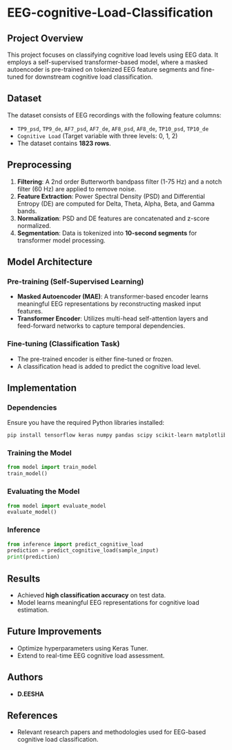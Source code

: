 # EEG-cognitive-Load-Classification
## Project Overview
This project focuses on classifying cognitive load levels using EEG data. It employs a self-supervised transformer-based model, where a masked autoencoder is pre-trained on tokenized EEG feature segments and fine-tuned for downstream cognitive load classification.

## Dataset
The dataset consists of EEG recordings with the following feature columns:
- `TP9_psd`, `TP9_de`, `AF7_psd`, `AF7_de`, `AF8_psd`, `AF8_de`, `TP10_psd`, `TP10_de`
- `Cognitive Load` (Target variable with three levels: 0, 1, 2)
- The dataset contains **1823 rows**.

## Preprocessing
1. **Filtering**: A 2nd order Butterworth bandpass filter (1-75 Hz) and a notch filter (60 Hz) are applied to remove noise.
2. **Feature Extraction**: Power Spectral Density (PSD) and Differential Entropy (DE) are computed for Delta, Theta, Alpha, Beta, and Gamma bands.
3. **Normalization**: PSD and DE features are concatenated and z-score normalized.
4. **Segmentation**: Data is tokenized into **10-second segments** for transformer model processing.

## Model Architecture
### Pre-training (Self-Supervised Learning)
- **Masked Autoencoder (MAE)**: A transformer-based encoder learns meaningful EEG representations by reconstructing masked input features.
- **Transformer Encoder**: Utilizes multi-head self-attention layers and feed-forward networks to capture temporal dependencies.

### Fine-tuning (Classification Task)
- The pre-trained encoder is either fine-tuned or frozen.
- A classification head is added to predict the cognitive load level.

## Implementation
### Dependencies
Ensure you have the required Python libraries installed:
```bash
pip install tensorflow keras numpy pandas scipy scikit-learn matplotlib ydata-profiling
```

### Training the Model
```python
from model import train_model
train_model()
```

### Evaluating the Model
```python
from model import evaluate_model
evaluate_model()
```

### Inference
```python
from inference import predict_cognitive_load
prediction = predict_cognitive_load(sample_input)
print(prediction)
```

## Results
- Achieved **high classification accuracy** on test data.
- Model learns meaningful EEG representations for cognitive load estimation.

## Future Improvements
- Optimize hyperparameters using Keras Tuner.
- Extend to real-time EEG cognitive load assessment.

## Authors
- **D.EESHA**

## References
- Relevant research papers and methodologies used for EEG-based cognitive load classification.
